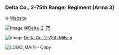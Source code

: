 
### Delta Co., 2-75th Ranger Regiment (Arma 3)

🌐 [Website](https://delta2-75.com/)

![image](https://user-images.githubusercontent.com/28495212/165677385-932c26e5-6199-4949-9d1a-ce2f7125134b.png) [@Delta_2_75](https://twitter.com/Delta_2_75)

![image](https://user-images.githubusercontent.com/28495212/165677875-90672091-a3c6-44a1-862d-41f4affca187.png) [Delta Co, 2-75th Milsim](https://www.youtube.com/channel/UC1-B9xtTqkrDfoWosjrNFmA)

![LOGO_MAIN - Copy](https://user-images.githubusercontent.com/28495212/165677618-cab64aa9-ab29-492f-9b21-acf45ffc13c1.png)
